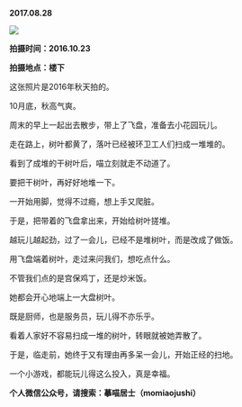 
          
**2017.08.28**

![](http://imglf1.nosdn.127.net/img/dGpPLzdSbUVhcU5weEVGVGtoOVdyMk93WVJrSitZN2d6K3kxdnF3Y29FST0.jpg)


**拍摄时间：2016.10.23**

**拍摄地点：楼下**

这张照片是2016年秋天拍的。

10月底，秋高气爽。

周末的早上一起出去散步，带上了飞盘，准备去小花园玩儿。

走在路上，树叶都黄了，落叶已经被环卫工人们扫成一堆堆的。

看到了成堆的干树叶后，喵立刻就走不动道了。

要把干树叶，再好好地堆一下。

一开始用脚，觉得不过瘾，想上手又爬脏。

于是，把带着的飞盘拿出来，开始给树叶搓堆。

越玩儿越起劲，过了一会儿，已经不是堆树叶，而是改成了做饭。

用飞盘端着树叶，走过来问我们，想吃点什么。

不管我们点的是宫保鸡丁，还是炒米饭。

她都会开心地端上一大盘树叶。

既是厨师，也是服务员，玩儿得不亦乐乎。

看着人家好不容易扫成一堆的树叶，转眼就被她弄散了。

于是，临走前，她终于又有理由再多呆一会儿，开始正经的扫地。

一个小游戏，都能玩儿得这么投入，真是幸福。


**个人微信公众号，请搜索：摹喵居士（momiaojushi）**

        